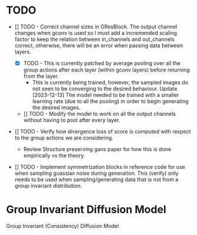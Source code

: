 # TODO

  + [] TODO - Correct channel sizes in GResBlock. The output channel changes when gconv is used so I must add a incremended scaling factor to keep the relation between in_channels and out_channels correct, otherwise, there will be an error when passing data between layers.
    + [X] TODO - This is currently patched by average pooling over all the group actions after each layer (within gconv layers) before returning from the layer. 
      + This is currently being trained, however, the sampled images do not seen to be converging to the desired behaviour. Update [2023-12-13] The model needed to be trained with a smaller learning rate (due to all the pooling) in order to begin generating the desired images.
    + [] TODO - Modify the model to work on all the output channels without having to pool after every layer. 

  + [] TODO - Verify how divergence loss of score is computed with respect to the group actions we are considering. 
    + Review Structure preserving gans paper for how this is done empirically vs the theory.

  + [] TODO - Implement symmetrization blocks in reference code for use when sampling guassian noise during generation. This (verify) only needs to be used when sampling/generating data that is not from a group invariant distribution.


# Group Invariant Diffusion Model
Group Invariant (Consistency) Diffusion Model
